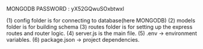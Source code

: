 MONGODB PASSWORD : yX52GQwuSOxbtwxl

(1) config folder is for connecting to database(here MONGODB)
(2) models folder is for building schema
(3) routes folder is for setting up the express routes and router logic.
(4) server.js is the main file.
(5) .env -> environment variables.
(6) package.json -> project dependencies.
